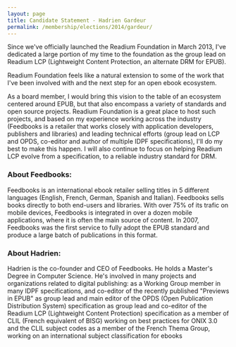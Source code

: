 ```yaml
---
layout: page
title: Candidate Statement - Hadrien Gardeur
permalink: /membership/elections/2014/gardeur/
---
```


Since we've officially launched the Readium Foundation in March 2013, I've dedicated a large portion of my time to the foundation as the group lead on Readium LCP (Lightweight Content Protection, an alternate DRM for EPUB).
 
Readium Foundation feels like a natural extension to some of the work that I've been involved with and the next step for an open ebook ecosystem. 
 
As a board member, I would bring this vision to the table of an ecosystem centered around EPUB, but that also encompass a variety of standards and open source projects.  Readium Foundation is a great place to host such projects, and based on my experience working across the industry (Feedbooks is a retailer that works closely with application developers, publishers and libraries) and leading technical efforts (group lead on LCP and OPDS, co-editor and author of multiple IDPF specifications), I'll do my best to make this happen. I will also continue to focus on helping Readium LCP evolve from a specification, to a reliable industry standard for DRM.
 
### About Feedbooks:
 
Feedbooks is an international ebook retailer selling titles in 5 different languages (English, French, German, Spanish and Italian). Feedbooks sells books directly to both end-users and libraries. With over 75% of its trafic on mobile devices, Feedbooks is integrated in over a dozen mobile applications, where it is often the main source of content. In 2007, Feedbooks was the first service to fully adopt the EPUB standard and produce a large batch of publications in this format.
 
### About Hadrien:
 
Hadrien is the co-founder and CEO of Feedbooks. He holds a Master's Degree in Computer Science. He's involved in many projects and organizations related to digital publishing:
as a Working Group member in many IDPF specifications, and co-editor of the recently published "Previews in EPUB"
as group lead and main editor of the OPDS (Open Publication Distribution System) specification 
as group lead and co-editor of the Readium LCP (Lightweight Content Protection) specification
as a member of CLIL (French equivalent of BISG) working on best practices for ONIX 3.0 and the CLIL subject codes
as a member of the French Thema Group, working on an international subject classification for ebooks